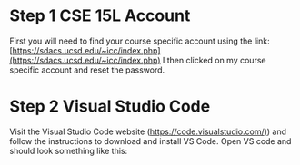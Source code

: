 # Step 1 CSE 15L Account
First you will need to find your course specific account using the link:
[https://sdacs.ucsd.edu/~icc/index.php](https://sdacs.ucsd.edu/~icc/index.php)
I then clicked on my course specific account and reset the password.

# Step 2 Visual Studio Code
Visit the Visual Studio Code website ([https://code.visualstudio.com/)](https://code.visualstudio.com/)) and follow the instructions to download and install VS Code.
Open VS code and should look something like this:


